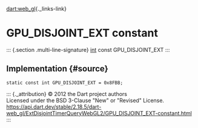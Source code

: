 [dart:web\_gl](../../dart-web_gl/dart-web_gl-library){._links-link}

GPU\_DISJOINT\_EXT constant
===========================

::: {.section .multi-line-signature}
[int](../../dart-core/int-class) const GPU\_DISJOINT\_EXT
:::

Implementation {#source}
--------------

``` {.language-dart data-language="dart"}
static const int GPU_DISJOINT_EXT = 0x8FBB;
```

::: {._attribution}
© 2012 the Dart project authors\
Licensed under the BSD 3-Clause \"New\" or \"Revised\" License.\
<https://api.dart.dev/stable/2.18.5/dart-web_gl/ExtDisjointTimerQueryWebGL2/GPU_DISJOINT_EXT-constant.html>
:::
